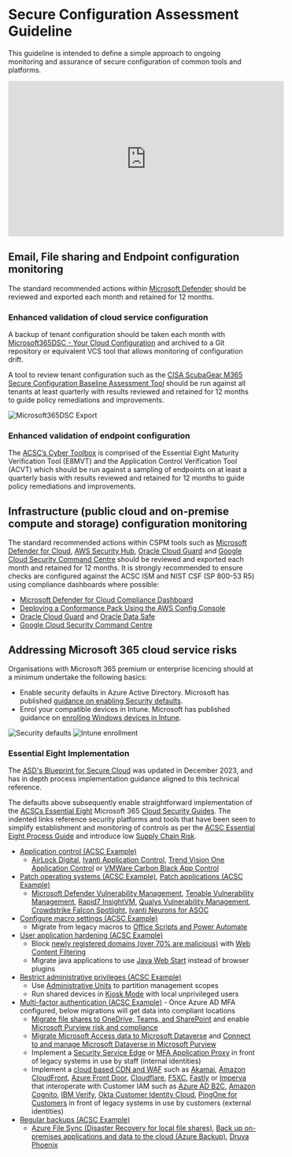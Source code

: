 # Secure Configuration Assessment Guideline

This guideline is intended to define a simple approach to ongoing monitoring and assurance of secure configuration of common tools and platforms.

<iframe width="560" height="315" src="https://www.youtube-nocookie.com/embed/g22fKjtMS4I?si=Z7_ZxAQDV-A0K8VL" title="YouTube video player" frameborder="0" allow="accelerometer; autoplay; clipboard-write; encrypted-media; gyroscope; picture-in-picture; web-share" allowfullscreen></iframe>

## Email, File sharing and Endpoint configuration monitoring

The standard recommended actions within [Microsoft Defender](https://security.microsoft.com/securescore?viewid=actions) should be reviewed and exported each month and retained for 12 months.

### Enhanced validation of cloud service configuration

A backup of tenant configuration should be taken each month with [Microsoft365DSC - Your Cloud Configuration](https://microsoft365dsc.com) and archived to a Git repository or equivalent VCS tool that allows monitoring of configuration drift.

A tool to review tenant configuration such as the [CISA ScubaGear M365 Secure Configuration Baseline Assessment Tool](https://github.com/cisagov/ScubaGear) should be run against all tenants at least quarterly with results reviewed and retained for 12 months to guide policy remediations and improvements.

![Microsoft365DSC Export](https://microsoft365dsc.com/Images/Marketing-Export.gif)

### Enhanced validation of endpoint configuration

The [ACSC’s Cyber Toolbox](https://www.cyber.gov.au/about-us/news/essential-eight-assessment-guidance-package) is comprised of the Essential Eight Maturity Verification Tool (E8MVT) and the Application Control Verification Tool (ACVT) which should be run against a sampling of endpoints on at least a quarterly basis with results reviewed and retained for 12 months to guide policy remediations and improvements.

## Infrastructure (public cloud and on-premise compute and storage) configuration monitoring

The standard recommended actions within CSPM tools such as [Microsoft Defender for Cloud](https://portal.azure.com/#view/Microsoft_Azure_Security/SecurityMenuBlade/~/5), [AWS Security Hub](https://aws.amazon.com/security-hub/), [Oracle Cloud Guard](https://www.oracle.com/au/security/cloud-security/cloud-guard/) and [Google Cloud Security Command Centre](https://cloud.google.com/security-command-center) should be reviewed and exported each month and retained for 12 months. It is strongly recommended to ensure checks are configured against the ACSC ISM and NIST CSF (SP 800-53 R5) using compliance dashboards where possible:

- [Microsoft Defender for Cloud Compliance Dashboard](https://learn.microsoft.com/en-us/azure/defender-for-cloud/update-regulatory-compliance-packages)
- [Deploying a Conformance Pack Using the AWS Config Console](https://docs.aws.amazon.com/config/latest/developerguide/conformance-pack-console.html)
- [Oracle Cloud Guard](https://www.oracle.com/au/security/cloud-security/cloud-guard/) and [Oracle Data Safe](https://www.oracle.com/au/security/database-security/data-safe/)
- [Google Cloud Security Command Centre](https://cloud.google.com/security-command-center)

## Addressing Microsoft 365 cloud service risks

Organisations with Microsoft 365 premium or enterprise licencing should at a minimum undertake the following basics:

- Enable security defaults in Azure Active Directory. Microsoft has published [guidance on enabling Security defaults](https://docs.microsoft.com/en-us/azure/active-directory/fundamentals/concept-fundamentals-security-defaults#enabling-security-defaults). 
- Enrol your compatible devices in Intune. Microsoft has published guidance on [enrolling Windows devices in Intune](https://docs.microsoft.com/en-us/mem/intune/enrollment/windows-enrollment-methods).

![Security defaults](https://learn.microsoft.com/en-us/azure/active-directory/fundamentals/media/security-defaults/security-defaults-entra-admin-center.png)
![Intune enrollment](https://learn.microsoft.com/en-us/mem/intune/fundamentals/media/deployment-guide-enroll/deployment-plan-enroll.png)

### Essential Eight Implementation

The [ASD's Blueprint for Secure Cloud](https://blueprint.asd.gov.au/) was updated in December 2023, and has in depth process implementation guidance aligned to this technical reference.

The defaults above subsequently enable straightforward implementation of the [ACSCs Essential Eight](https://www.cyber.gov.au/resources-business-and-government/essential-cyber-security/essential-eight) Microsoft 365 [Cloud Security Guides](https://www.cyber.gov.au/resources-business-and-government/essential-cyber-security/small-business-cyber-security/small-business-cloud-security-guides). The indented links reference security platforms and tools that have been seen to simplify establishment and monitoring of controls as per the [ACSC Essential Eight Process Guide](https://www.cyber.gov.au/resources-business-and-government/essential-cyber-security/essential-eight/essential-eight-assessment-process-guide) and introduce low [Supply Chain Risk](../guidelines/supply-chain-risk-mgmt.md).

- [Application control (ACSC Example)](https://www.cyber.gov.au/resources-business-and-government/essential-cyber-security/small-business-cyber-security/small-business-cloud-security-guide/technical-example-application-control)
    - [AirLock Digital](https://www.airlockdigital.com), [Ivanti Application Control](https://www.ivanti.com/en-au/products/application-control), [Trend Vision One Application Control](https://docs.trendmicro.com/en-us/documentation/article/trend-vision-one-application-control_001) or [VMWare Carbon Black App Control](https://www.vmware.com/products/app-control.html)
- [Patch operating systems (ACSC Example)](https://www.cyber.gov.au/resources-business-and-government/essential-cyber-security/small-business-cyber-security/small-business-cloud-security-guide/technical-example-patch-operating-system), [Patch applications (ACSC Example)](https://www.cyber.gov.au/resources-business-and-government/essential-cyber-security/small-business-cyber-security/small-business-cloud-security-guide/technical-example-patch-applications)
    - [Microsoft Defender Vulnerability Management](https://learn.microsoft.com/en-us/microsoft-365/security/defender-vulnerability-management/defender-vulnerability-management?view=o365-worldwide), [Tenable Vulnerability Management](https://www.tenable.com/products/tenable-io), [Rapid7 InsightVM](https://www.rapid7.com/products/insightvm/), [Qualys Vulnerability
Management](https://www.qualys.com/apps/vulnerability-management-detection-response/), [Crowdstrike Falcon Spotlight](https://www.crowdstrike.com/products/exposure-management/falcon-spotlight-vulnerability-management/), [Ivanti Neurons for ASOC](https://www.ivanti.com/products/ivanti-neurons-for-asoc)
- [Configure macro settings (ACSC Example)](https://www.cyber.gov.au/resources-business-and-government/essential-cyber-security/small-business-cyber-security/small-business-cloud-security-guide/technical-example-configure-macro-settings)
    - Migrate from legacy macros to [Office Scripts and Power Automate](https://learn.microsoft.com/en-us/office/dev/scripts/develop/power-automate-integration?tabs=run-script)
- [User application hardening (ACSC Example)](https://www.cyber.gov.au/resources-business-and-government/essential-cyber-security/small-business-cyber-security/small-business-cloud-security-guide/technical-example-user-application-hardening)
    - Block [newly registered domains (over 70% are malicious)](https://unit42.paloaltonetworks.com/newly-registered-domains-malicious-abuse-by-bad-actors/) with [Web Content Filtering](https://learn.microsoft.com/en-us/microsoft-365/security/defender-endpoint/web-content-filtering?view=o365-worldwide)
    - Migrate java applications to use [Java Web Start](https://blogs.oracle.com/ebstech/post/migrate-to-java-web-start-from-java-plug-in-now) instead of browser plugins
- [Restrict administrative privileges (ACSC Example)](https://www.cyber.gov.au/resources-business-and-government/essential-cyber-security/small-business-cyber-security/small-business-cloud-security-guide/technical-example-restrict-administrative-privileges)
    - Use [Administrative Units](https://learn.microsoft.com/en-us/entra/identity/role-based-access-control/administrative-units) to partition management scopes
    - Run shared devices in [Kiosk Mode](https://learn.microsoft.com/en-us/mem/intune/configuration/kiosk-settings) with local unprivileged users
- [Multi-factor authentication (ACSC Example)](https://www.cyber.gov.au/resources-business-and-government/essential-cyber-security/small-business-cyber-security/small-business-cloud-security-guide/technical-example-multi-factor-authentication) - Once Azure AD MFA configured, below migrations will get data into compliant locations
    - [Migrate file shares to OneDrive, Teams, and SharePoint](https://learn.microsoft.com/en-us/sharepointmigration/fileshare-to-odsp-migration-guide) and enable [Microsoft Purview risk and compliance](https://learn.microsoft.com/en-us/purview/purview-compliance)
    - [Migrate Microsoft Access data to Microsoft Dataverse](https://learn.microsoft.com/en-us/power-apps/maker/data-platform/migrate-access-to-dataverse) and [Connect to and manage Microsoft Dataverse in Microsoft Purview](https://learn.microsoft.com/en-au/purview/register-scan-dataverse)
    - Implement a [Security Service Edge](https://learn.microsoft.com/en-us/entra/architecture/sse-deployment-guide-intro) or [MFA Application Proxy](https://learn.microsoft.com/en-us/entra/identity/app-proxy/application-proxy) in front of legacy systems in use by staff (internal identities)
    - Implement a [cloud based CDN and WAF](https://soc.cyber.wa.gov.au/guidelines/network-management/#web-application-firewalls-wafs-and-content-delivery-networks-cdns) such as [Akamai](https://www.akamai.com/products/app-and-api-protector), [Amazon CloudFront](https://aws.amazon.com/blogs/security/protect-public-clients-for-amazon-cognito-by-using-an-amazon-cloudfront-proxy/), [Azure Front Door](https://learn.microsoft.com/en-us/azure/web-application-firewall/afds/afds-overview), [Cloudflare](https://www.cloudflare.com/en-au/application-services/products/waf/), [F5XC](https://docs.cloud.f5.com/docs/quick-start/service-chaining-cdn-waap), [Fastly](https://www.fastly.com/products/web-application-api-protection) or [Imperva](https://docs.imperva.com/bundle/cloud-application-security/page/introducing/overview.htm) that interoperate with Customer IAM such as [Azure AD B2C](https://learn.microsoft.com/en-us/azure/active-directory-b2c/overview), [Amazon Cognito](https://aws.amazon.com/cognito/), [IBM Verify](https://www.ibm.com/products/verify-identity), [Okta Customer Identity Cloud](https://www.okta.com/customer-identity/), [PingOne for Customers](https://www.pingidentity.com/en/platform/solutions/pingone-for-customers.html) in front of legacy systems in use by customers (external identities)
- [Regular backups (ACSC Example)](https://www.cyber.gov.au/resources-business-and-government/essential-cyber-security/small-business-cyber-security/small-business-cloud-security-guide/technical-example-regular-backups)
    - [Azure File Sync (Disaster Recovery for local file shares)](https://learn.microsoft.com/en-us/azure/architecture/example-scenario/hybrid/hybrid-file-share-dr-remote-local-branch-workers), [Back up on-premises applications and data to the cloud (Azure Backup)](https://learn.microsoft.com/en-us/azure/architecture/solution-ideas/articles/backup-archive-on-premises-applications), [Druva Phoenix](https://www.druva.com/products/data-center)


